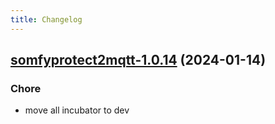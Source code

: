 ```yaml
---
title: Changelog
---
```




## [somfyprotect2mqtt-1.0.14](https://github.com/truecharts/charts/compare/somfyprotect2mqtt-1.0.13...somfyprotect2mqtt-1.0.14) (2024-01-14)

### Chore



- move all incubator to dev